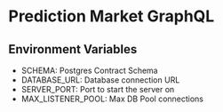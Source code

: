 # Prediction Market GraphQL

## Environment Variables

- SCHEMA: Postgres Contract Schema
- DATABASE_URL: Database connection URL
- SERVER_PORT: Port to start the server on
- MAX_LISTENER_POOL: Max DB Pool connections
